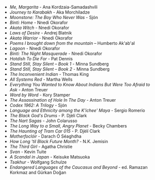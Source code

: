 * _Me, Margarita_ - Ana Kordzaia-Samadashvili
* _Journey to Karabakh_ - Aka Morchiladze
* _Moonstone: The Boy Who Never Was_ - Sjón
* _Binti: Home_ - Nnedi Okorafor
* _Akata Witch_ - Nnedi Okorafor
* _Laws of Desire_ - Andrej Blatnik
* _Akata Warrior_ - Nnedi Okorafor
* _Poems I brought down from the mountain_ – Humberto Ak'ab'al
* _Lagoon_ - Nnedi Okorafor
* _Binti: The Night Masquerade_ - Nnedi Okorafor
* _Hotdish To Die For_ - Pat Dennis
* _Stand Still, Stay Silent – Book 1_ - Minna Sundberg
* _Stand Still, Stay Silent – Book 2_ - Minna Sundberg
* _The Inconvenient Indian_ - Thomas King
* _All Systems Red_ - Martha Wells
* _Everything You Wanted to Know About Indians But Were Too Afraid to Ask_ - Anton Treuer
* _Word by Word_ - Kory Stamper
* _The Assassination of Hole In The Day_ - Anton Treuer
* _Codex 1962: A Trilogy_ - Sjón
* _Language and Ethnicity among the K'ichee' Maya_ - Sergio Romerio
* _The Black God's Drums_ - P. Djèlí Clark
* _The Nart Sagas_ - John Colarusso
* _The Long Way to a Small, Angry Planet_ - Becky Chambers
* _The Haunting of Tram Car 015_ - P. Djèlí Clark
* _Motherfoclóir_ - Darach Ó Séaghdha
* _How Long 'til Black Future Month?_ - N.K. Jemisin
* _The Third Girl_ - Agatha Christie
* _Svan_ - Kevin Tuite
* _A Scandal in Japan_ - Keisuke Matsuoka
* _Tsakhur_ - Wolfgang Schulze
* _Endangered Languages of the Caucasus and Beyond_ - ed. Ramazan Korkmaz and Gürkan Doğan